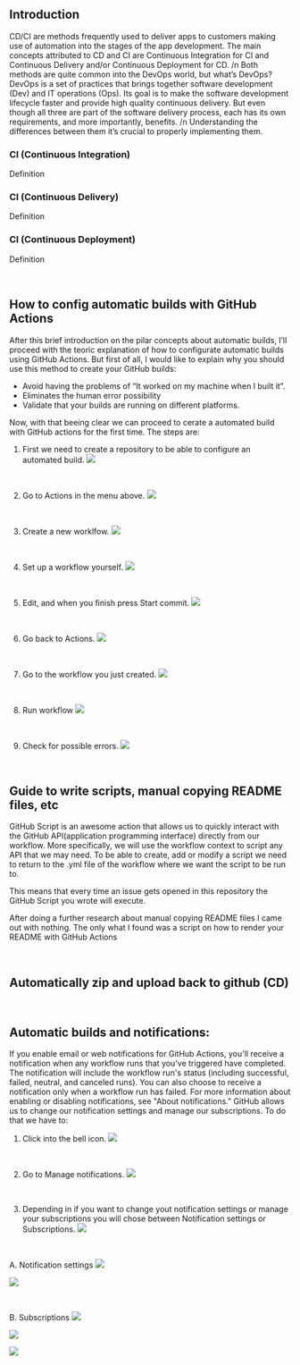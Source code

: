 ## Introduction
CD/CI are methods frequently used to deliver apps to customers making use of automation into the stages of the app development. The main concepts attributed to CD and CI are Continuous Integration for CI and Continuous Delivery and/or Continuous Deployment for CD. 
/n
Both methods are quite common into the DevOps world, but what’s DevOps? DevOps is a set of practices that brings together software development (Dev) and IT operations (Ops). Its goal is to make the software development lifecycle faster and provide high quality continuous delivery. But even though all three are part of the software delivery process, each has its own requirements, and more importantly, benefits. 
/n
Understanding the differences between them it’s crucial to properly implementing them.

### CI (Continuous Integration)
Definition

### CI (Continuous Delivery)
Definition

### CI (Continuous Deployment)
Definition

<p>&nbsp;</p>


## How to config automatic builds with GitHub Actions
After this brief introduction on the pilar concepts about automatic builds, I’ll proceed with the teoric explanation of how to configurate automatic builds using GitHub Actions. But first of all, I would like to explain why you should use this method to create your GitHub builds:
- Avoid having the problems of “It worked on my machine when I built it”.
- Eliminates the human error possibility
- Validate that your builds are running on different platforms.

Now, with that beeing clear we can proceed to cerate a automated build with GitHub actions for the first time. The steps are:
1. First we need to create a repository to be able to configure an automated build.
![](2.jpg)
<p>&nbsp;</p>

2. Go to Actions in the menu above.
![](https://github.com/carlosarnau/Automated-builds-CI-CD/blob/110e4a7eb2f563e968868f8f2aa9284b07df53a1/docs/images/1/3.jpg)
<p>&nbsp;</p>

3. Create a new worklfow.
![](https://github.com/carlosarnau/Automated-builds-CI-CD/blob/110e4a7eb2f563e968868f8f2aa9284b07df53a1/docs/images/1/4.jpg)
<p>&nbsp;</p>

4. Set up a workflow yourself.
![](https://github.com/carlosarnau/Automated-builds-CI-CD/blob/110e4a7eb2f563e968868f8f2aa9284b07df53a1/docs/images/1/5.jpg)
<p>&nbsp;</p>

5. Edit, and when you finish press Start commit.
![](https://github.com/carlosarnau/Automated-builds-CI-CD/blob/110e4a7eb2f563e968868f8f2aa9284b07df53a1/docs/images/1/6.jpg)
<p>&nbsp;</p>

6. Go back to Actions.
![](https://github.com/carlosarnau/Automated-builds-CI-CD/blob/110e4a7eb2f563e968868f8f2aa9284b07df53a1/docs/images/1/7.jpg)
<p>&nbsp;</p>

7. Go to the workflow you just created.
![](https://github.com/carlosarnau/Automated-builds-CI-CD/blob/110e4a7eb2f563e968868f8f2aa9284b07df53a1/docs/images/1/8.jpg)
<p>&nbsp;</p>

8. Run workflow
![](https://github.com/carlosarnau/Automated-builds-CI-CD/blob/110e4a7eb2f563e968868f8f2aa9284b07df53a1/docs/images/1/9.jpg)
<p>&nbsp;</p>

9. Check for possible errors.
![](https://github.com/carlosarnau/Automated-builds-CI-CD/blob/110e4a7eb2f563e968868f8f2aa9284b07df53a1/docs/images/1/10.jpg)

<p>&nbsp;</p>


## Guide to write scripts, manual copying README files, etc
GitHub Script is an awesome action that allows us to quickly interact with the GitHub API(application programming interface) directly from our workflow. More specifically, we will use the workflow context to script any API that we may need.
To be able to create, add or modify a script we need to return to the .yml file of the workflow where we want the script to be run to.

This means that every time an issue gets opened in this repository the GitHub Script you wrote will execute.

After doing a further research about manual copying README files I came out with nothing. The only what I found was a script on how to render your README with GitHub Actions

<p>&nbsp;</p>


## Automatically zip and upload back to github (CD)

<p>&nbsp;</p>


## Automatic builds and notifications:
If you enable email or web notifications for GitHub Actions, you'll receive a notification when any workflow runs that you've triggered have completed. The notification will include the workflow run's status (including successful, failed, neutral, and canceled runs). You can also choose to receive a notification only when a workflow run has failed. For more information about enabling or disabling notifications, see "About notifications."
GitHub allows us to change our notification settings and manage our subscriptions. To do that we have to:
1. Click into the bell icon.
![](https://github.com/carlosarnau/Automated-builds-CI-CD/blob/110e4a7eb2f563e968868f8f2aa9284b07df53a1/docs/images/1/10.jpg)
<p>&nbsp;</p>

2. Go to Manage notifications.
![](https://github.com/carlosarnau/Automated-builds-CI-CD/blob/110e4a7eb2f563e968868f8f2aa9284b07df53a1/docs/images/1/10.jpg)
<p>&nbsp;</p>

3. Depending in if you want to change yout notification settings or manage your subscriptions you will chose between Notification settings or Subscriptions.
![](https://github.com/carlosarnau/Automated-builds-CI-CD/blob/110e4a7eb2f563e968868f8f2aa9284b07df53a1/docs/images/1/10.jpg)
  <p>&nbsp;</p>
  
  A. Notification settings
  ![](https://github.com/carlosarnau/Automated-builds-CI-CD/blob/110e4a7eb2f563e968868f8f2aa9284b07df53a1/docs/images/1/10.jpg)
  
  ![](https://github.com/carlosarnau/Automated-builds-CI-CD/blob/110e4a7eb2f563e968868f8f2aa9284b07df53a1/docs/images/1/10.jpg)
  <p>&nbsp;</p>
  
  B. Subscriptions
  ![](https://github.com/carlosarnau/Automated-builds-CI-CD/blob/110e4a7eb2f563e968868f8f2aa9284b07df53a1/docs/images/1/10.jpg)
  
  ![](https://github.com/carlosarnau/Automated-builds-CI-CD/blob/110e4a7eb2f563e968868f8f2aa9284b07df53a1/docs/images/1/10.jpg)
  
  ![](https://github.com/carlosarnau/Automated-builds-CI-CD/blob/110e4a7eb2f563e968868f8f2aa9284b07df53a1/docs/images/1/10.jpg)
